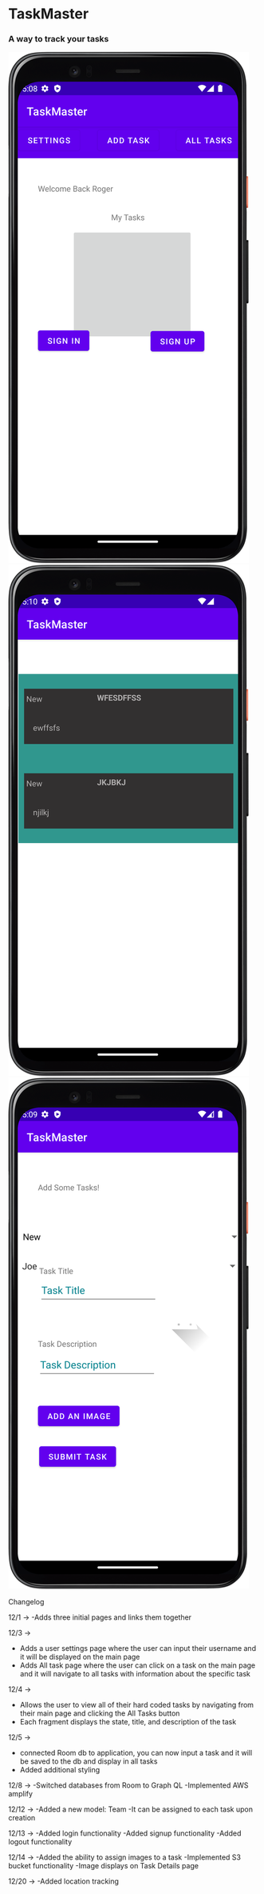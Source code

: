 # TaskMaster
### A way to track your tasks

![Image](screenshots/img_1.png)
![Image](screenshots/img_2.png)
![Image](screenshots/img_3.png)

Changelog

12/1 -> 
  -Adds three initial pages and links them together

12/3 ->   
  - Adds a user settings page where the user can input their username and it will be displayed on the main page
  - Adds All task page where the user can click on a task on the main page and it will navigate to all tasks with information about the specific task

12/4 ->
  - Allows the user to view all of their hard coded tasks by navigating from their main page and clicking the All Tasks button
  - Each fragment displays the state, title, and description of the task

12/5 ->
  - connected Room db to application, you can now input a task and it will be saved to the db and display in all tasks
  - Added additional styling
  
  12/8 ->
    -Switched databases from Room to Graph QL
    -Implemented AWS amplify

12/12 ->
  -Added a new model: Team
  -It can be assigned to each task upon creation
  
12/13 ->
  -Added login functionality
  -Added signup functionality 
  -Added logout functionality

12/14 ->
    -Added the ability to assign images to a task
    -Implemented S3 bucket functionality 
    -Image displays on Task Details page
    
12/20 ->
   -Added location tracking



